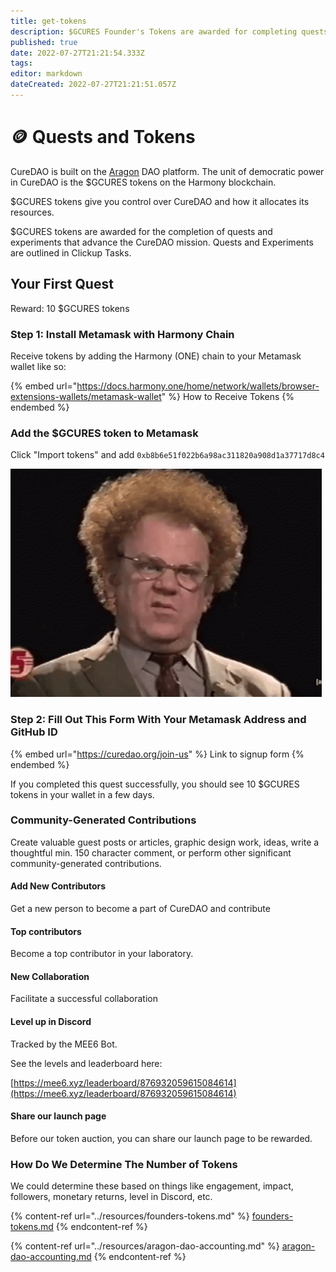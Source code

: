 ```yaml
---
title: get-tokens
description: $GCURES Founder's Tokens are awarded for completing quests and contributing to experiments.
published: true
date: 2022-07-27T21:21:54.333Z
tags: 
editor: markdown
dateCreated: 2022-07-27T21:21:51.057Z
---
```


# 🪙 Quests and Tokens

CureDAO is built on the [Aragon](https://client.aragon.org/#/curedao1) DAO platform. The unit of democratic power in CureDAO is the $GCURES tokens on the Harmony blockchain.

$GCURES tokens give you control over CureDAO and how it allocates its resources.

$GCURES tokens are awarded for the completion of quests and experiments that advance the CureDAO mission. Quests and Experiments are outlined in Clickup Tasks.

## Your First Quest

Reward: 10 $GCURES tokens

### Step 1: Install Metamask with Harmony Chain

Receive tokens by adding the Harmony (ONE) chain to your Metamask wallet like so:

{% embed url="https://docs.harmony.one/home/network/wallets/browser-extensions-wallets/metamask-wallet" %}
How to Receive Tokens
{% endembed %}

### Add the $GCURES token to Metamask&#x20;

Click "Import tokens" and add `0xb8b6e51f022b6a98ac311820a908d1a37717d8c4`

![](<../assets/image.png>)

### Step 2: Fill Out This Form With Your Metamask Address and GitHub ID

{% embed url="https://curedao.org/join-us" %}
Link to signup form
{% endembed %}

If you completed this quest successfully, you should see 10 $GCURES tokens in your wallet in a few days.

### Community-Generated Contributions

Create valuable guest posts or articles, graphic design work, ideas, write a thoughtful min. 150 character comment, or perform other significant community-generated contributions.

#### Add New Contributors

Get a new person to become a part of CureDAO and contribute

#### Top contributors

Become a top contributor in your laboratory.

#### New Collaboration

Facilitate a successful collaboration

#### Level up in Discord

Tracked by the MEE6 Bot.&#x20;

See the levels and leaderboard here:

[https://mee6.xyz/leaderboard/876932059615084614](https://mee6.xyz/leaderboard/876932059615084614)

#### Share our launch page

Before our token auction, you can share our launch page to be rewarded.

### How Do We Determine The Number of Tokens

We could determine these based on things like engagement, impact, followers, monetary returns, level in Discord, etc.

{% content-ref url="../resources/founders-tokens.md" %}
[founders-tokens.md](../resources/founders-tokens.md)
{% endcontent-ref %}

{% content-ref url="../resources/aragon-dao-accounting.md" %}
[aragon-dao-accounting.md](../resources/aragon-dao-accounting.md)
{% endcontent-ref %}
